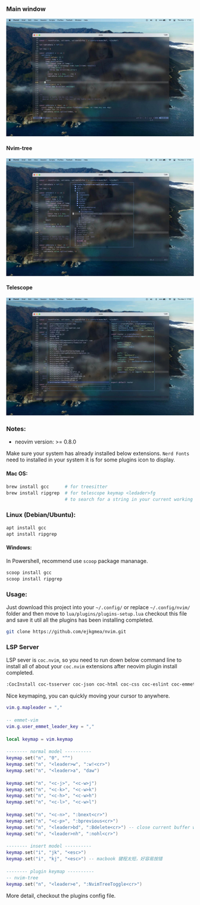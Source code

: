 ### Main window
![Main](./screenshots/001.jpeg) 

#### Nvim-tree
![nvim-tree](./screenshots/002.jpeg) 

#### Telescope
![telescope](./screenshots/003.jpeg) 

### Notes:
- neovim version: >= 0.8.0

Make sure your system has already installed below extensions. `Nerd Fonts` need to installed in your system it is for some plugins icon to display.

#### Mac OS:
``` bash
brew install gcc      # for treesitter
brew install ripgrep  # for telescope keymap <ledader>fg 
                      # to search for a string in your current working directory
```

### Linux (Debian/Ubuntu):
``` bash
apt install gcc
apt install ripgrep
```

#### Windows:
In Powershell, recommend use `scoop` package mananage.
``` bash
scoop install gcc
scoop install ripgrep
```

### Usage:
Just download this project into your `~/.config/` or replace `~/.config/nvim/` folder and then move to `lua/plugins/plugins-setup.lua` checkout this file and save it util all the plugins has been installing completed.
``` bash
git clone https://github.com/ejkgmea/nvim.git
```

### LSP Server
LSP sever is `coc.nvim`, so you need to run down below command line to install all of about your `coc.nvim` extensions after neovim plugin install completed.

``` bash
:CocInstall coc-tsserver coc-json coc-html coc-css coc-eslint coc-emmet
```

Nice keymaping, you can quickly moving your cursor to anywhere.
``` lua
vim.g.mapleader = ","

-- emmet-vim
vim.g.user_emmet_leader_key = ","

local keymap = vim.keymap

-------- normal model ----------
keymap.set("n", "0", "^")
keymap.set("n", "<leader>w", ":w!<cr>")
keymap.set("n", "<leader>a", "daw")

keymap.set("n", "<c-j>", "<c-w>j")
keymap.set("n", "<c-k>", "<c-w>k")
keymap.set("n", "<c-h>", "<c-w>h")
keymap.set("n", "<c-l>", "<c-w>l")

keymap.set("n", "<c-n>", ":bnext<cr>")
keymap.set("n", "<c-p>", ":bprevious<cr>")
keymap.set("n", "<leader>bd", ":Bdelete<cr>") -- close current buffer window
keymap.set("n", "<leader>nh", ":nohl<cr>")

-------- insert model ----------
keymap.set("i", "jk", "<esc>")
keymap.set("i", "kj", "<esc>") -- macbook 键程太短，好容易按错

-------- plugin keymap ----------
-- nvim-tree
keymap.set("n", "<leader>e", ":NvimTreeToggle<cr>")

```

More detail, checkout the plugins config file.

